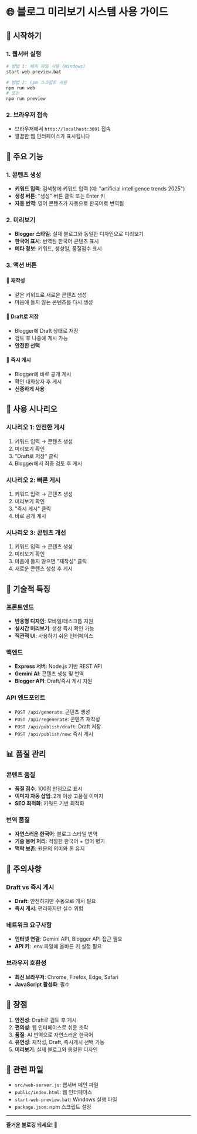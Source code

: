 # 🌐 블로그 미리보기 시스템 사용 가이드

## 🚀 시작하기

### 1. 웹서버 실행
```bash
# 방법 1: 배치 파일 사용 (Windows)
start-web-preview.bat

# 방법 2: npm 스크립트 사용
npm run web
# 또는
npm run preview
```

### 2. 브라우저 접속
- 브라우저에서 `http://localhost:3001` 접속
- 깔끔한 웹 인터페이스가 표시됩니다

## 📝 주요 기능

### 1. 콘텐츠 생성
- **키워드 입력**: 검색창에 키워드 입력 (예: "artificial intelligence trends 2025")
- **생성 버튼**: "생성" 버튼 클릭 또는 Enter 키
- **자동 번역**: 영어 콘텐츠가 자동으로 한국어로 번역됨

### 2. 미리보기
- **Blogger 스타일**: 실제 블로그와 동일한 디자인으로 미리보기
- **한국어 표시**: 번역된 한국어 콘텐츠 표시
- **메타 정보**: 키워드, 생성일, 품질점수 표시

### 3. 액션 버튼

#### 🔄 재작성
- 같은 키워드로 새로운 콘텐츠 생성
- 마음에 들지 않는 콘텐츠를 다시 생성

#### 📝 Draft로 저장
- Blogger에 Draft 상태로 저장
- 검토 후 나중에 게시 가능
- **안전한 선택**

#### 🚀 즉시 게시
- Blogger에 바로 공개 게시
- 확인 대화상자 후 게시
- **신중하게 사용**

## 🎯 사용 시나리오

### 시나리오 1: 안전한 게시
1. 키워드 입력 → 콘텐츠 생성
2. 미리보기 확인
3. "Draft로 저장" 클릭
4. Blogger에서 최종 검토 후 게시

### 시나리오 2: 빠른 게시
1. 키워드 입력 → 콘텐츠 생성
2. 미리보기 확인
3. "즉시 게시" 클릭
4. 바로 공개 게시

### 시나리오 3: 콘텐츠 개선
1. 키워드 입력 → 콘텐츠 생성
2. 미리보기 확인
3. 마음에 들지 않으면 "재작성" 클릭
4. 새로운 콘텐츠 생성 후 게시

## 🔧 기술적 특징

### 프론트엔드
- **반응형 디자인**: 모바일/데스크톱 지원
- **실시간 미리보기**: 생성 즉시 확인 가능
- **직관적 UI**: 사용하기 쉬운 인터페이스

### 백엔드
- **Express 서버**: Node.js 기반 REST API
- **Gemini AI**: 콘텐츠 생성 및 번역
- **Blogger API**: Draft/즉시 게시 지원

### API 엔드포인트
- `POST /api/generate`: 콘텐츠 생성
- `POST /api/regenerate`: 콘텐츠 재작성
- `POST /api/publish/draft`: Draft 저장
- `POST /api/publish/now`: 즉시 게시

## 📊 품질 관리

### 콘텐츠 품질
- **품질 점수**: 100점 만점으로 표시
- **이미지 자동 삽입**: 2개 이상 고품질 이미지
- **SEO 최적화**: 키워드 기반 최적화

### 번역 품질
- **자연스러운 한국어**: 블로그 스타일 번역
- **기술 용어 처리**: 적절한 한국어 + 영어 병기
- **맥락 보존**: 원문의 의미와 톤 유지

## 🚨 주의사항

### Draft vs 즉시 게시
- **Draft**: 안전하지만 수동으로 게시 필요
- **즉시 게시**: 편리하지만 실수 위험

### 네트워크 요구사항
- **인터넷 연결**: Gemini API, Blogger API 접근 필요
- **API 키**: .env 파일에 올바른 키 설정 필요

### 브라우저 호환성
- **최신 브라우저**: Chrome, Firefox, Edge, Safari
- **JavaScript 활성화**: 필수

## 🎉 장점

1. **안전성**: Draft로 검토 후 게시
2. **편의성**: 웹 인터페이스로 쉬운 조작
3. **품질**: AI 번역으로 자연스러운 한국어
4. **유연성**: 재작성, Draft, 즉시게시 선택 가능
5. **미리보기**: 실제 블로그와 동일한 디자인

## 🔗 관련 파일

- `src/web-server.js`: 웹서버 메인 파일
- `public/index.html`: 웹 인터페이스
- `start-web-preview.bat`: Windows 실행 파일
- `package.json`: npm 스크립트 설정

---

**즐거운 블로깅 되세요! 🚀**
